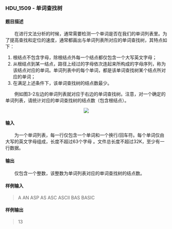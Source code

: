 ### HDU_1509 - 单词查找树
#### 题目描述
&emsp;&emsp;在进行文法分析的时候，通常需要检测一个单词是否在我们的单词列表里。为了提高查找和定位的速度，通常都画出与单词列表所对应的单词查找树，其特点如下：
1. 根结点不包含字母，除根结点外每一个结点都仅包含一个大写英文字母；
2. 从根结点到某一结点，路径上经过的字母依次连起来所构成的字母序列，称为该结点对应的单词。单词列表中的每个单词，都是该单词查找树某个结点所对应的单词；
3. 在满足上述条件下，该单词查找树的结点数最少。

&emsp;&emsp;例如图3-2左边的单词列表就对应于右边的单词查找树。注意，对一个确定的单词列表，请统计对应的单词查找树的结点数（包含根结点）。

<center>

![](/images/chapter_2/pimg1622_1.gif)

</center>

#### 输入
&emsp;&emsp;为一个单词列表，每一行仅包含一个单词和一个换行/回车符。每个单词仅由大写的英文字母组成，长度不超过63个字母 。文件总长度不超过32K，至少有一行数据。
#### 输出
&emsp;&emsp;仅包含一个整数，该整数为单词列表对应的单词查找树的结点数。
#### 样例输入
>A
AN
ASP
AS
ASC
ASCII
BAS
BASIC
#### 样例输出
>13
